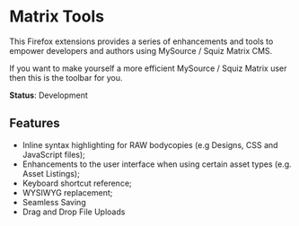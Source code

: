Matrix Tools
======================================================================================================================

This Firefox extensions provides a series of enhancements and tools to empower developers and authors using MySource / Squiz Matrix CMS.

If you want to make yourself a more efficient MySource / Squiz Matrix user then this is the toolbar for you.

**Status**: Development

Features
--------

* Inline syntax highlighting for RAW bodycopies (e.g Designs, CSS and JavaScript files);
* Enhancements to the user interface when using certain asset types (e.g. Asset Listings);
* Keyboard shortcut reference;
* WYSIWYG replacement;
* Seamless Saving
* Drag and Drop File Uploads